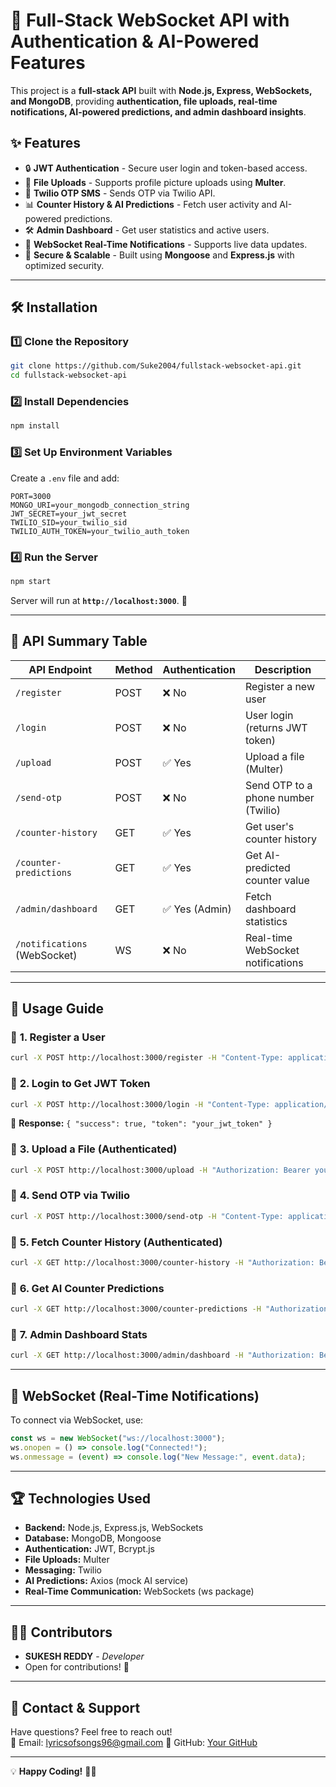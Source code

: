 # 🚀 Full-Stack WebSocket API with Authentication & AI-Powered Features

This project is a **full-stack API** built with **Node.js, Express, WebSockets, and MongoDB**, providing **authentication, file uploads, real-time notifications, AI-powered predictions, and admin dashboard insights**.

## ✨ **Features**
- 🔒 **JWT Authentication** - Secure user login and token-based access.
- 📁 **File Uploads** - Supports profile picture uploads using **Multer**.
- 📲 **Twilio OTP SMS** - Sends OTP via Twilio API.
- 📊 **Counter History & AI Predictions** - Fetch user activity and AI-powered predictions.
- 🛠️ **Admin Dashboard** - Get user statistics and active users.
- 🔔 **WebSocket Real-Time Notifications** - Supports live data updates.
- 🔄 **Secure & Scalable** - Built using **Mongoose** and **Express.js** with optimized security.

---

## 🛠️ **Installation**
### 1️⃣ **Clone the Repository**
```bash
git clone https://github.com/Suke2004/fullstack-websocket-api.git
cd fullstack-websocket-api
```

### 2️⃣ **Install Dependencies**
```bash
npm install
```

### 3️⃣ **Set Up Environment Variables**
Create a `.env` file and add:
```plaintext
PORT=3000
MONGO_URI=your_mongodb_connection_string
JWT_SECRET=your_jwt_secret
TWILIO_SID=your_twilio_sid
TWILIO_AUTH_TOKEN=your_twilio_auth_token
```

### 4️⃣ **Run the Server**
```bash
npm start
```

Server will run at **`http://localhost:3000`**. 🎯

---

## 🔗 **API Summary Table**
| API Endpoint              | Method | Authentication | Description |
|---------------------------|--------|---------------|-------------|
| `/register`               | POST   | ❌ No         | Register a new user |
| `/login`                  | POST   | ❌ No         | User login (returns JWT token) |
| `/upload`                 | POST   | ✅ Yes        | Upload a file (Multer) |
| `/send-otp`               | POST   | ❌ No         | Send OTP to a phone number (Twilio) |
| `/counter-history`        | GET    | ✅ Yes        | Get user's counter history |
| `/counter-predictions`    | GET    | ✅ Yes        | Get AI-predicted counter value |
| `/admin/dashboard`        | GET    | ✅ Yes (Admin) | Fetch dashboard statistics |
| `/notifications` (WebSocket) | WS  | ❌ No         | Real-time WebSocket notifications |

---

## 🔑 **Usage Guide**
### 🔹 **1. Register a User**
```bash
curl -X POST http://localhost:3000/register -H "Content-Type: application/json" -d '{"username": "john_doe", "email": "john@example.com", "password": "securepass"}'
```

### 🔹 **2. Login to Get JWT Token**
```bash
curl -X POST http://localhost:3000/login -H "Content-Type: application/json" -d '{"email": "john@example.com", "password": "securepass"}'
```
📌 **Response:** `{ "success": true, "token": "your_jwt_token" }`

### 🔹 **3. Upload a File (Authenticated)**
```bash
curl -X POST http://localhost:3000/upload -H "Authorization: Bearer your_jwt_token" -F "file=@path/to/your/image.jpg"
```

### 🔹 **4. Send OTP via Twilio**
```bash
curl -X POST http://localhost:3000/send-otp -H "Content-Type: application/json" -d '{"phone": "+1234567890"}'
```

### 🔹 **5. Fetch Counter History (Authenticated)**
```bash
curl -X GET http://localhost:3000/counter-history -H "Authorization: Bearer your_jwt_token"
```

### 🔹 **6. Get AI Counter Predictions**
```bash
curl -X GET http://localhost:3000/counter-predictions -H "Authorization: Bearer your_jwt_token"
```

### 🔹 **7. Admin Dashboard Stats**
```bash
curl -X GET http://localhost:3000/admin/dashboard -H "Authorization: Bearer admin_jwt_token"
```

---

## 📡 **WebSocket (Real-Time Notifications)**
To connect via WebSocket, use:
```javascript
const ws = new WebSocket("ws://localhost:3000");
ws.onopen = () => console.log("Connected!");
ws.onmessage = (event) => console.log("New Message:", event.data);
```

---

## 🏆 **Technologies Used**
- **Backend:** Node.js, Express.js, WebSockets
- **Database:** MongoDB, Mongoose
- **Authentication:** JWT, Bcrypt.js
- **File Uploads:** Multer
- **Messaging:** Twilio
- **AI Predictions:** Axios (mock AI service)
- **Real-Time Communication:** WebSockets (ws package)

---

## 👨‍💻 **Contributors**
- **SUKESH REDDY** - *Developer*
- Open for contributions! 🚀

---

## 📢 **Contact & Support**
Have questions? Feel free to reach out!  
💎 Email: lyricsofsongs96@gmail.com 
💙 GitHub: [Your GitHub](https://github.com/Suke2004)

---

💡 **Happy Coding!** 🚀🔥

